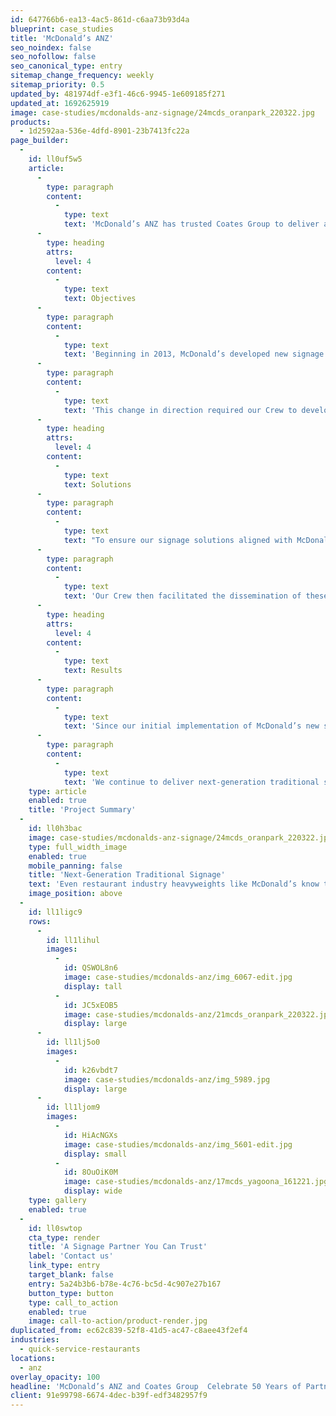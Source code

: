 ```yaml
---
id: 647766b6-ea13-4ac5-861d-c6aa73b93d4a
blueprint: case_studies
title: 'McDonald’s ANZ'
seo_noindex: false
seo_nofollow: false
seo_canonical_type: entry
sitemap_change_frequency: weekly
sitemap_priority: 0.5
updated_by: 481974df-e3f1-46c6-9945-1e609185f271
updated_at: 1692625919
image: case-studies/mcdonalds-anz-signage/24mcds_oranpark_220322.jpg
products:
  - 1d2592aa-536e-4dfd-8901-23b7413fc22a
page_builder:
  -
    id: ll0uf5w5
    article:
      -
        type: paragraph
        content:
          -
            type: text
            text: 'McDonald’s ANZ has trusted Coates Group to deliver a steady supply of traditional signage and menu board systems to its restaurant storefronts for over 50 years.'
      -
        type: heading
        attrs:
          level: 4
        content:
          -
            type: text
            text: Objectives
      -
        type: paragraph
        content:
          -
            type: text
            text: 'Beginning in 2013, McDonald’s developed new signage guidelines that would more clearly communicate their visual identity at new and existing restaurants and feature innovative menu displays at their point-of-purchase touchpoints.'
      -
        type: paragraph
        content:
          -
            type: text
            text: 'This change in direction required our Crew to develop entirely new signage packages that would meet McDonald’s updated standards, whilst also ensuring that the fast food giant continued to receive quality products and experiences at all stages of the signage implementation process.'
      -
        type: heading
        attrs:
          level: 4
        content:
          -
            type: text
            text: Solutions
      -
        type: paragraph
        content:
          -
            type: text
            text: "To ensure our signage solutions aligned with McDonald’s guidelines, our team worked closely with the company’s stakeholders to understand the changes that needed to be made and how they should be implemented across the restaurants.\_"
      -
        type: paragraph
        content:
          -
            type: text
            text: 'Our Crew then facilitated the dissemination of these changes at all levels, including design, project management, manufacturing, and installation functions.'
      -
        type: heading
        attrs:
          level: 4
        content:
          -
            type: text
            text: Results
      -
        type: paragraph
        content:
          -
            type: text
            text: 'Since our initial implementation of McDonald’s new signage package, we have deployed next-generation building signage products in +250 restaurants, pylon signs in +300 restaurants, and drive thru signage products in +500 locations.'
      -
        type: paragraph
        content:
          -
            type: text
            text: 'We continue to deliver next-generation traditional signage solutions to McDonald’s ANZ locations, and look forward to carrying this partnership forward in the decades to come.'
    type: article
    enabled: true
    title: 'Project Summary'
  -
    id: ll0h3bac
    image: case-studies/mcdonalds-anz-signage/24mcds_oranpark_220322.jpg
    type: full_width_image
    enabled: true
    mobile_panning: false
    title: 'Next-Generation Traditional Signage'
    text: 'Even restaurant industry heavyweights like McDonald’s know that innovation is critical when it comes to keeping pace with today’s modern consumers. They continue to invest in updated signage solutions, and we can help you do the same.'
    image_position: above
  -
    id: ll1ligc9
    rows:
      -
        id: ll1lihul
        images:
          -
            id: QSWOL8n6
            image: case-studies/mcdonalds-anz/img_6067-edit.jpg
            display: tall
          -
            id: JC5xEOB5
            image: case-studies/mcdonalds-anz/21mcds_oranpark_220322.jpg
            display: large
      -
        id: ll1lj5o0
        images:
          -
            id: k26vbdt7
            image: case-studies/mcdonalds-anz/img_5989.jpg
            display: large
      -
        id: ll1ljom9
        images:
          -
            id: HiAcNGXs
            image: case-studies/mcdonalds-anz/img_5601-edit.jpg
            display: small
          -
            id: 8OuOiK0M
            image: case-studies/mcdonalds-anz/17mcds_yagoona_161221.jpg
            display: wide
    type: gallery
    enabled: true
  -
    id: ll0swtop
    cta_type: render
    title: 'A Signage Partner You Can Trust'
    label: 'Contact us'
    link_type: entry
    target_blank: false
    entry: 5a24b3b6-b78e-4c76-bc5d-4c907e27b167
    button_type: button
    type: call_to_action
    enabled: true
    image: call-to-action/product-render.jpg
duplicated_from: ec62c839-52f8-41d5-ac47-c8aee43f2ef4
industries:
  - quick-service-restaurants
locations:
  - anz
overlay_opacity: 100
headline: 'McDonald’s ANZ and Coates Group  Celebrate 50 Years of Partnership'
client: 91e99798-6674-4dec-b39f-edf3482957f9
---
```

